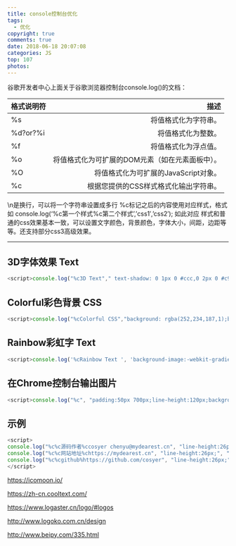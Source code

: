```yaml
---
title: console控制台优化
tags:
  - 优化
copyright: true
comments: true
date: 2018-06-18 20:07:08
categories: JS
top: 107
photos:
---
```


谷歌开发者中心上面关于谷歌浏览器控制台console.log()的文档：

|格式说明符|描述|
|:---|---:|
|%s|将值格式化为字符串。|
|%d?or?%i|将值格式化为整数。|
|%f|将值格式化为浮点值。|
|%o|将值格式化为可扩展的DOM元素（如在元素面板中）。|
|%O|将值格式化为可扩展的JavaScript对象。|
|%c|根据您提供的CSS样式格式化输出字符串。|

\n是换行，可以将一个字符串设置成多行
%c标记之后的内容使用对应样式，格式如 console.log(‘%c第一个样式%c第二个样式’,’css1′,’css2′); 如此对应
样式和普通的css效果基本一致，可以设置文字颜色，背景颜色，字体大小，间距，边距等等。还支持部分css3高级效果。

---
<!-- more -->

## 3D字体效果 Text

```javascript
<script>console.log("%c3D Text"," text-shadow: 0 1px 0 #ccc,0 2px 0 #c9c9c9,0 3px 0 #bbb,0 4px 0 #b9b9b9,0 5px 0 #aaa,0 6px 1px rgba(0,0,0,.1),0 0 5px rgba(0,0,0,.1),0 1px 3px rgba(0,0,0,.3),0 3px 5px rgba(0,0,0,.2),0 5px 10px rgba(0,0,0,.25),0 10px 10px rgba(0,0,0,.2),0 20px 20px rgba(0,0,0,.15);font-size:5em")</script>
```

## Colorful彩色背景 CSS

```javascript
<script>console.log("%cColorful CSS","background: rgba(252,234,187,1);background: -moz-linear-gradient(left, rgba(252,234,187,1) 0%, rgba(175,250,77,1) 12%, rgba(0,247,49,1) 28%, rgba(0,210,247,1) 39%,rgba(0,189,247,1) 51%, rgba(133,108,217,1) 64%, rgba(177,0,247,1) 78%, rgba(247,0,189,1) 87%, rgba(245,22,52,1) 100%);background: -webkit-gradient(left top, right top, color-stop(0%, rgba(252,234,187,1)), color-stop(12%, rgba(175,250,77,1)), color-stop(28%, rgba(0,247,49,1)), color-stop(39%, rgba(0,210,247,1)), color-stop(51%, rgba(0,189,247,1)), color-stop(64%, rgba(133,108,217,1)), color-stop(78%, rgba(177,0,247,1)), color-stop(87%, rgba(247,0,189,1)), color-stop(100%, rgba(245,22,52,1)));background: -webkit-linear-gradient(left, rgba(252,234,187,1) 0%, rgba(175,250,77,1) 12%, rgba(0,247,49,1) 28%, rgba(0,210,247,1) 39%, rgba(0,189,247,1) 51%, rgba(133,108,217,1) 64%, rgba(177,0,247,1) 78%, rgba(247,0,189,1) 87%, rgba(245,22,52,1) 100%);background: -o-linear-gradient(left, rgba(252,234,187,1) 0%, rgba(175,250,77,1) 12%, rgba(0,247,49,1) 28%, rgba(0,210,247,1) 39%, rgba(0,189,247,1) 51%, rgba(133,108,217,1) 64%, rgba(177,0,247,1) 78%, rgba(247,0,189,1) 87%, rgba(245,22,52,1) 100%);background: -ms-linear-gradient(left, rgba(252,234,187,1) 0%, rgba(175,250,77,1) 12%, rgba(0,247,49,1) 28%, rgba(0,210,247,1) 39%, rgba(0,189,247,1) 51%, rgba(133,108,217,1) 64%, rgba(177,0,247,1) 78%, rgba(247,0,189,1) 87%, rgba(245,22,52,1) 100%);background: linear-gradient(to right, rgba(252,234,187,1) 0%, rgba(175,250,77,1) 12%, rgba(0,247,49,1) 28%, rgba(0,210,247,1) 39%, rgba(0,189,247,1) 51%, rgba(133,108,217,1) 64%, rgba(177,0,247,1) 78%, rgba(247,0,189,1) 87%, rgba(245,22,52,1) 100%);filter: progid:DXImageTransform.Microsoft.gradient( startColorstr='#fceabb', endColorstr='#f51634', GradientType=1 );font-size:5em")</script>
```

## Rainbow彩虹字 Text

```javascript
<script>console.log('%cRainbow Text ', 'background-image:-webkit-gradient( linear, left top, right top, color-stop(0, #f22), color-stop(0.15, #f2f), color-stop(0.3, #22f), color-stop(0.45, #2ff), color-stop(0.6, #2f2),color-stop(0.75, #2f2), color-stop(0.9, #ff2), color-stop(1, #f22) );color:transparent;-webkit-background-clip: text;font-size:5em;');</script>
```

## 在Chrome控制台输出图片
```javascript
<script>console.log("%c", "padding:50px 700px;line-height:120px;background:url('http://wx1.sinaimg.cn/large/ba098b64ly1fjz4j8pju5j20p002sgm4.jpg') no-repeat;");</script>
```

## 示例
```javascript
<script>
console.log("%c%c源码作者%ccosyer chenyu@mydearest.cn", "line-height:26px;", "line-height:16px;padding:2px 6px;border-radius: 5px 0px 0px 5px;background:#35495e;color:#fff;font-size:12px;", "padding:2px 8px;background:#0093ff;color:#fff;line-height:16px;font-size:12px;border-radius: 0px 5px 5px 0px;");
console.log("%c%c网站地址%chttps://mydearest.cn", "line-height:26px;", "line-height:16px;padding:2px 6px;border-radius: 5px 0px 0px 5px;background:#35495e;color:#fff;font-size:12px;", "padding:2px 8px;background:#0093ff;color:#fff;line-height:16px;font-size:12px;border-radius: 0px 5px 5px 0px;");
console.log("%c%cgithub%https://github.com/cosyer", "line-height:26px;", "line-height:16px;padding:2px 6px;border-radius: 5px 0px 0px 5px;background:#35495e;color:#fff;font-size:12px;", "padding:2px 8px;background:#0093ff;color:#fff;line-height:16px;font-size:12px;border-radius: 0px 5px 5px 0px;");
</script>
```

https://icomoon.io/

https://zh-cn.cooltext.com/

https://www.logaster.cn/logo/#logos

http://www.logoko.com.cn/design

http://www.beipy.com/335.html